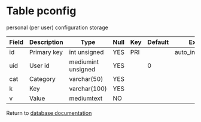 Table pconfig
===========
personal (per user) configuration storage

| Field | Description | Type | Null | Key | Default | Extra |
| ----- | ----------- | ---- | ---- | --- | ------- | ----- |
| id | Primary key | int unsigned | YES | PRI |  | auto_increment |    
| uid | User id | mediumint unsigned | YES |  | 0 |  |    
| cat | Category | varchar(50) | YES |  |  |  |    
| k | Key | varchar(100) | YES |  |  |  |    
| v | Value | mediumtext | NO |  |  |  |    

Return to [database documentation](help/database)
